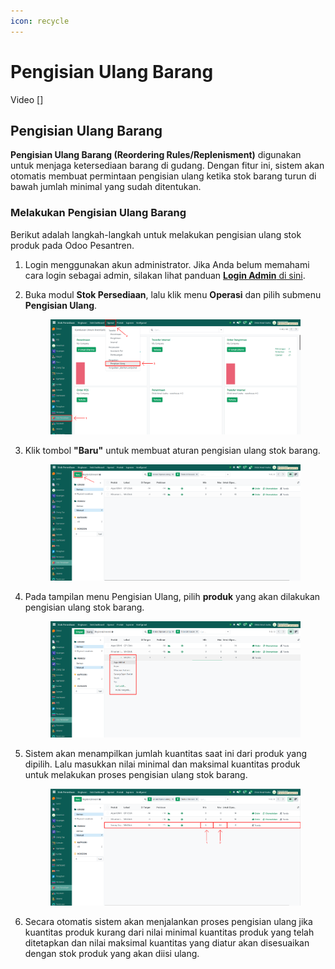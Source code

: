 ```yaml
---
icon: recycle
---
```


# Pengisian Ulang Barang

Video \[]

## Pengisian Ulang Barang

**Pengisian Ulang Barang (Reordering Rules/Replenisment)** digunakan untuk menjaga ketersediaan barang di gudang. Dengan fitur ini, sistem akan otomatis membuat permintaan pengisian ulang ketika stok barang turun di bawah jumlah minimal yang sudah ditentukan.

### Melakukan Pengisian Ulang Barang

Berikut adalah langkah-langkah untuk melakukan pengisian ulang stok produk pada Odoo Pesantren.

1. Login menggunakan akun administrator. Jika Anda belum memahami cara login sebagai admin, silakan lihat panduan [**Login Admin** di sini](../../panduan-login/login-admin.md).
2.  Buka modul **Stok Persediaan**, lalu klik menu **Operasi** dan pilih submenu **Pengisian Ulang**.

    <figure><img src="../../.gitbook/assets/images-529.png" alt=""><figcaption></figcaption></figure>


3.  Klik tombol **"Baru"** untuk membuat aturan pengisian ulang stok barang.

    <figure><img src="../../.gitbook/assets/images-530.png" alt=""><figcaption></figcaption></figure>


4.  Pada tampilan menu Pengisian Ulang, pilih **produk** yang akan dilakukan pengisian ulang stok barang.

    <figure><img src="../../.gitbook/assets/images-531.png" alt=""><figcaption></figcaption></figure>


5.  Sistem akan menampilkan jumlah kuantitas saat ini dari produk yang dipilih. Lalu masukkan nilai minimal dan maksimal kuantitas produk untuk melakukan proses pengisian ulang stok barang.

    <figure><img src="../../.gitbook/assets/images-532.png" alt=""><figcaption></figcaption></figure>


6. Secara otomatis sistem akan menjalankan proses pengisian ulang jika kuantitas produk kurang dari nilai minimal kuantitas produk yang telah ditetapkan dan nilai maksimal kuantitas yang diatur akan disesuaikan dengan stok produk yang akan diisi ulang.

